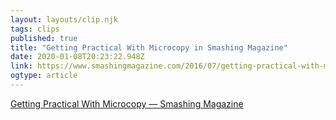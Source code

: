 ```yaml
---
layout: layouts/clip.njk
tags: clips
published: true
title: "Getting Practical With Microcopy in Smashing Magazine" 
date: 2020-01-08T20:23:22.948Z
link: https://www.smashingmagazine.com/2016/07/getting-practical-with-microcopy/
ogtype: article
---
```

[Getting Practical With Microcopy — Smashing Magazine](https://www.smashingmagazine.com/2016/07/getting-practical-with-microcopy/)
